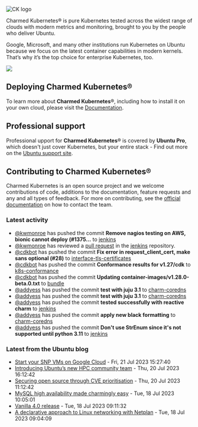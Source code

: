 ![CK logo](https://assets.ubuntu.com/v1/451d4cf4-Charmed+Kubernetes_RGB_onWhite_2022.svg)

Charmed Kubernetes® is pure Kubernetes tested across the widest range of clouds with modern metrics and monitoring, brought to you by the people who deliver Ubuntu.

Google, Microsoft, and many other institutions run Kubernetes on Ubuntu because we focus on the latest container capabilities in modern kernels. That’s why it’s the top choice for enterprise Kubernetes, too.

![](https://assets.ubuntu.com/v1/843c77b6-juju-at-a-glace.svg)

## Deploying Charmed Kubernetes®

To learn more about **Charmed Kubernetes**®, including how to install it on your own cloud, please visit the [Documentation][docs].

## Professional support

Professional upport for **Charmed Kubernetes**® is covered by **Ubuntu Pro**, which doesn't just cover Kubernetes, but your entire stack - Find out more on the [Ubuntu support site](https://ubuntu.com/support).

## Contributing to Charmed Kubernetes®

Charmed Kubernetes is an open source project and we welcome contributions of code, additions to the documentation, feature requests and any and all types of feedback. For more on contributing, see the [official documentation][get-in-touch] on how to contact the team.

<!-- LINKS -->
[docs]: https://ubuntu.com/kubernetes/docs
[get-in-touch]: https://ubuntu.com/kubernetes/docs/get-in-touch

### Latest activity

<!-- activity starts -->
 - [@kwmonroe](https://github.com/kwmonroe) has pushed the commit **Remove nagios testing on AWS, bionic cannot deploy (#1375...** to [jenkins](https://github.com/charmed-kubernetes/jenkins)
 - [@kwmonroe](https://github.com/kwmonroe) has reviewed a [pull request](https://github.com/charmed-kubernetes/jenkins/pull/1375) in the [jenkins](https://github.com/charmed-kubernetes/jenkins) repository.
 - [@cdkbot](https://github.com/cdkbot) has pushed the commit **Fix error in request_client_cert, make sans optional (#28)** to [interface-tls-certificates](https://github.com/charmed-kubernetes/interface-tls-certificates)
 - [@cdkbot](https://github.com/cdkbot) has pushed the commit **Conformance results for v1.27/cdk** to [k8s-conformance](https://github.com/charmed-kubernetes/k8s-conformance)
 - [@cdkbot](https://github.com/cdkbot) has pushed the commit **Updating container-images/v1.28.0-beta.0.txt** to [bundle](https://github.com/charmed-kubernetes/bundle)
 - [@addyess](https://github.com/addyess) has pushed the commit **test with juju 3.1** to [charm-coredns](https://github.com/charmed-kubernetes/charm-coredns)
 - [@addyess](https://github.com/addyess) has pushed the commit **test with juju 3.1** to [charm-coredns](https://github.com/charmed-kubernetes/charm-coredns)
 - [@addyess](https://github.com/addyess) has pushed the commit **tested successfully with reactive charm** to [jenkins](https://github.com/charmed-kubernetes/jenkins)
 - [@addyess](https://github.com/addyess) has pushed the commit **apply new black formatting** to [charm-coredns](https://github.com/charmed-kubernetes/charm-coredns)
 - [@addyess](https://github.com/addyess) has pushed the commit **Don't use StrEnum since it's not supported until python 3.11** to [jenkins](https://github.com/charmed-kubernetes/jenkins)
<!-- activity ends -->

<!-- roadmap starts -->

<!-- roadmap ends -->

### Latest from the Ubuntu blog

<!-- blog starts -->
* [Start your SNP VMs on Google Cloud](https://ubuntu.com//blog/start-your-snp-vms-on-google-cloud) - Fri, 21 Jul 2023 15:27:40 
* [Introducing Ubuntu’s new HPC community team](https://ubuntu.com//blog/introducing-ubuntus-new-hpc-community-team) - Thu, 20 Jul 2023 16:12:42 
* [Securing open source through CVE prioritisation](https://ubuntu.com//blog/securing-open-source-through-cve-prioritisation) - Thu, 20 Jul 2023 11:12:42 
* [MySQL high availability made charmingly easy](https://ubuntu.com//blog/mysql-high-availability) - Tue, 18 Jul 2023 10:05:01 
* [Vanilla 4.0 release](https://ubuntu.com//blog/vanilla-4-0-release) - Tue, 18 Jul 2023 09:11:32 
* [A declarative approach to Linux networking with Netplan](https://ubuntu.com//blog/a-declarative-approach-to-linux-networking-with-netplan) - Tue, 18 Jul 2023 09:04:09 
<!-- blog ends -->
